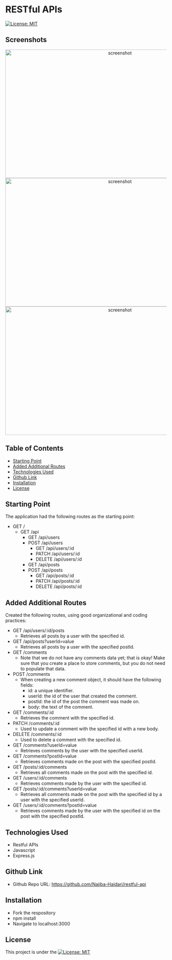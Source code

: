 # RESTful APIs

[![License: MIT](https://img.shields.io/badge/License-MIT-yellow.svg)](https://opensource.org/licenses/MIT)

## Screenshots

<p align="center">
  <img src="./public/images/Image 4-24-24 at 10.28 AM (1).jpg" alt="screenshot" width="700" height="400" />
  <img src="./public/images/Image 4-24-24 at 10.28 AM.jpg" alt="screenshot" width="700" height="400" />
  <img src="./public/images/Image 4-24-24 at 10.29 AM.jpg" alt="screenshot" width="700" height="400" />
</p>

## Table of Contents

- [Starting Point](#starting-point)
- [Added Additional Routes](#added-additional-routes)
- [Technologies Used](#technologies-used)
- [Github Link](#github-link)
- [Installation](#installation)
- [License](#license)

## Starting Point
The application had the following routes as the starting point: 

* GET /
    * GET /api
        * GET /api/users
        * POST /api/users
            * GET /api/users/:id
            * PATCH /api/users/:id
            * DELETE /api/users/:id
        * GET /api/posts
        * POST /api/posts
            * GET /api/posts/:id
            * PATCH /api/posts/:id
            * DELETE /api/posts/:id


## Added Additional Routes
Created the following routes, using good organizational and coding practices:


* GET /api/users/:id/posts
    * Retrieves all posts by a user with the specified id.
* GET /api/posts?userId=value
    * Retrieves all posts by a user with the specified postId.
* GET /comments
    * Note that we do not have any comments data yet; that is okay! Make sure that you create a place to store comments, but you do not need to populate that data.
* POST /comments
    * When creating a new comment object, it should have the following fields:
        * id: a unique identifier.
        * userId: the id of the user that created the comment.
        * postId: the id of the post the comment was made on.
        * body: the text of the comment.
* GET /comments/:id
    * Retrieves the comment with the specified id.
* PATCH /comments/:id
    * Used to update a comment with the specified id with a new body.
* DELETE /comments/:id
    * Used to delete a comment with the specified id.
* GET /comments?userId=value
    * Retrieves comments by the user with the specified userId.
* GET /comments?postId=value
    * Retrieves comments made on the post with the specified postId.
* GET /posts/:id/comments
    * Retrieves all comments made on the post with the specified id.
* GET /users/:id/comments
    * Retrieves comments made by the user with the specified id.
* GET /posts/:id/comments?userId=value
    * Retrieves all comments made on the post with the specified id by a user with the specified
userId.
* GET /users/:id/comments?postId=value
    * Retrieves comments made by the user with the specified id on the post with the specified
postId.

## Technologies Used
- Restful APIs
- Javascript 
- Express.js

## Github Link

- Github Repo URL: https://github.com/Najiba-Haidari/restful-api 

## Installation
- Fork the respository
- npm install
- Navigate to localhost:3000

## License

This project is under the [![License: MIT](https://img.shields.io/badge/License-MIT-yellow.svg)](https://opensource.org/licenses/MIT)
